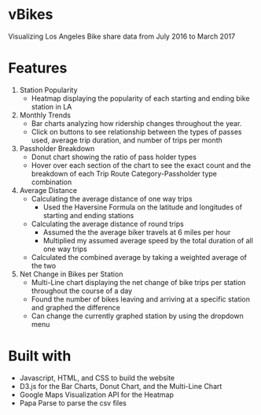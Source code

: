 # vBikes
Visualizing Los Angeles Bike share data from July 2016 to March 2017

# Features #
1. Station Popularity
    * Heatmap displaying the popularity of each starting and ending bike station in LA
2. Monthly Trends
    * Bar charts analyzing how ridership changes throughout the year.
    * Click on buttons to see relationship between the types of passes used, average trip duration, and number of trips per month
3. Passholder Breakdown
    * Donut chart showing the ratio of pass holder types
    * Hover over each section of the chart to see the exact count and the breakdown of each Trip Route Category-Passholder type combination
4. Average Distance
    * Calculating the average distance of one way trips
        * Used the Haversine Formula on the latitude and longitudes of starting and ending stations
    * Calculating the average distance of round trips
        * Assumed the the average biker travels at 6 miles per hour
        * Multiplied my assumed average speed by the total duration of all one way trips
    * Calculated the combined average by taking a weighted average of the two
5. Net Change in Bikes per Station
    * Multi-Line chart displaying the net change of bike trips per station throughout the course of a day
    * Found the number of bikes leaving and arriving at a specific station and graphed the difference
    * Can change the currently graphed station by using the dropdown menu

# Built with #
* Javascript, HTML, and CSS to build the website
* D3.js for the Bar Charts, Donut Chart, and the Multi-Line Chart
* Google Maps Visualization API for the Heatmap
* Papa Parse to parse the csv files